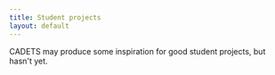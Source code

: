 ```yaml
---
title: Student projects
layout: default
---
```


CADETS may produce some inspiration for good student projects, but hasn't yet.
